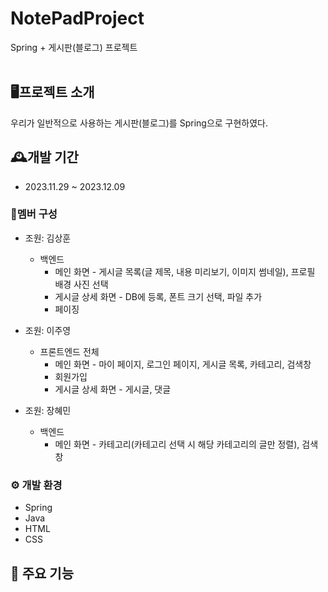 # NotePadProject
Spring + 게시판(블로그) 프로젝트
<br>
<br>

## 🖥프로젝트 소개
우리가 일반적으로 사용하는 게시판(블로그)를 Spring으로 구현하였다.


## 🕰개발 기간
- 2023.11.29 ~ 2023.12.09


### 👤멤버 구성
- 조원: 김상훈
  - 백엔드
    - 메인 화면 - 게시글 목록(글 제목, 내용 미리보기, 이미지 썸네일), 프로필 배경 사진 선택
    - 게시글 상세 화면 - DB에 등록, 폰트 크기 선택, 파일 추가 
    - 페이징
  
    
- 조원: 이주영
  - 프론트엔드 전체
    - 메인 화면 - 마이 페이지, 로그인 페이지, 게시글 목록, 카테고리, 검색창
    - 회원가입
    - 게시글 상세 화면 - 게시글, 댓글

    
- 조원: 장혜민
  - 백엔드
    - 메인 화면 - 카테고리(카테고리 선택 시 해당 카테고리의 글만 정렬), 검색창
 


### ⚙ 개발 환경
- Spring
- Java
- HTML
- CSS
   

## 📌 주요 기능
